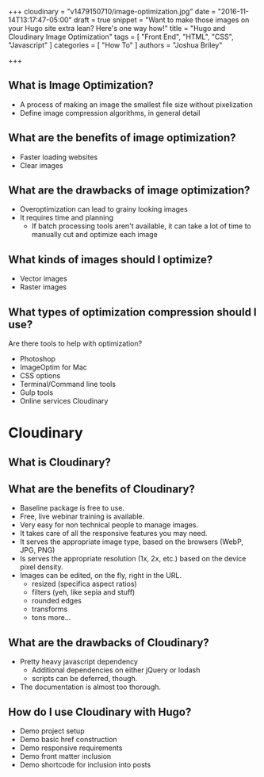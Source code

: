+++
cloudinary = "v1479150710/image-optimization.jpg"
date = "2016-11-14T13:17:47-05:00"
draft = true
snippet = "Want to make those images on your Hugo site extra lean? Here's one way how!"
title = "Hugo and Cloudinary Image Optimization"
tags = [
  "Front End",
  "HTML",
  "CSS",
  "Javascript"
]
categories = [
  "How To"
]
authors = "Joshua Briley"

+++

## What is Image Optimization?
- A process of making an image the smallest file size without pixelization
- Define image compression algorithms, in general detail

## What are the benefits of image optimization?
- Faster loading websites
- Clear images

## What are the drawbacks of image optimization?
- Overoptimization can lead to grainy looking images
- It requires time and planning
  - If batch processing tools aren't available, it can take a lot of time to manually cut and optimize each image

## What kinds of images should I optimize?
- Vector images
- Raster images

## What types of optimization compression should I use?

Are there tools to help with optimization?
- Photoshop
- ImageOptim for Mac
- CSS options
- Terminal/Command line tools
- Gulp tools
- Online services Cloudinary

# Cloudinary

## What is Cloudinary?

## What are the benefits of Cloudinary?
- Baseline package is free to use.
- Free, live webinar training is available.
- Very easy for non technical people to manage images.
- It takes care of all the responsive features you may need.
- It serves the appropriate image type, based on the browsers (WebP, JPG, PNG)
- Is serves the appropriate resolution (1x, 2x, etc.) based on the device pixel density.
- Images can be edited, on the fly, right in the URL.
  - resized (specifica aspect ratios)
  - filters (yeh, like sepia and stuff)
  - rounded edges
  - transforms
  - tons more...

## What are the drawbacks of Cloudinary?
- Pretty heavy javascript dependency
  - Additional dependencies on either jQuery or lodash
  - scripts can be deferred, though.
- The documentation is almost too thorough.

## How do I use Cloudinary with Hugo?
- Demo project setup
- Demo basic href construction
- Demo responsive requirements
- Demo front matter inclusion
- Demo shortcode for inclusion into posts
